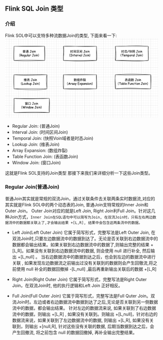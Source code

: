 ## Flink SQL Join 类型

### 介绍   
Flink SOL中可以支特多种流数据Join的类型, 下面来看一下:  
![flinksqljointype01](images/flinksqljointype01.png)
* Regular Join:    (普通Join)     
* Interval Join:   (时间区间Join)    
* Temporal Join:   (快照Voin域者是时态Join)   
* Lookup Join:     (维表Join)       
* Array Expansion: (数组炸裂)   
* Table Function Join: (表函数Join)         
* Window Join:     (窗口Join)   

这就是Flink SOL支持的Join类型 那接下来我们来详细分析一下这些Join类型。  

### Regular Join(普通Join)  
普通Join其实就是常规的双流Join，通过关联条件去关联两条实时数据流,对应的其实就是Flink SOL中的两个动态表的Join, 普通Join支特常规的Inner Join和Outer Join。 Outer Join对应的就是Left Join, Right Join利Full Join。针对这几种Join方式，`Inner Join在SQL语句中可以简写为Join, 在双流Join时，只有左右两边数据流中的数据都关联上了,才会输出结果 +[L,R], 结果中会包含这两条流中的数据。`    

* Left Join(Left Outer Join) 它属于简写形式，完整写法是Left Outer Join, 在双流Join时,只要左边数据流中的数据到达了。无论是否关联到右边数据流中的数据都会输出结果。如果关联到右边数据流中的数据了,则输出完整的结果 +[L,R]。如果没有关联到右边数据流中的数据, 则会使用 null 进行补全, 然后输出 +[L,null] 。 当右边数据流中的数据到达之后，也会到左边的数据流中进行关联 , 如果发现左边数据流之前输出过没有关联到的数据则会产生回徹流,将之前使用 null 补全的数据回撤掉 -[L,null] ,最后再重新输出关联后的数据 +[L,R]  

* Right Join(Right Outer Join) 它属于简写形式，完整写法是Right Outer Join，在双流Join时, 他的执行逻辑和Left Join 正好相反。 

* Full Join(Full Outer Join) 它属于简写形式，完整写法是Full Quter Join。双流Join时。左边或者右边数据流中数据到达了之后,无论是否关联到另一侧数据流中的数据，都会输出结果。 针对左边的数据流来说, 如果关联到了右边数据流中的数据，则输出 +[L,R] , 如果没有关联到。则输出 +[L,null]，针对右边的数据流来说，如果关联到了左边数据流中的数据, 则输出 +[L,R], 如果没有关联到，则输出 +[null,R], 针对这些没有关联的数据, 后期当数据到达之后，会产生回撤流, 将之前包含 null 的数据回撤掉, 再补全输出完整结果。   































